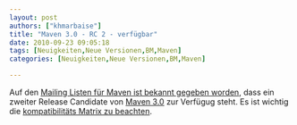 ```yaml
---
layout: post
authors: ["khmarbaise"]
title: "Maven 3.0 - RC 2 - verfügbar"
date: 2010-09-23 09:05:18
tags: [Neuigkeiten,Neue Versionen,BM,Maven]
categories: [Neuigkeiten,Neue Versionen,BM,Maven]

---
```

Auf den <a href="https://maven.40175.n5.nabble.com/PLEASE-TEST-Apache-Maven-3-0-RC2-td2850145.html#a2850145">Mailing Listen für Maven ist bekannt gegeben worden</a>, dass ein zweiter Release Candidate von <a href="https://repository.apache.org/content/repositories/maven-006/org/apache/maven/apache-maven/3.0-RC2/">Maven 3.0</a> zur Verfügug steht. Es ist wichtig die <a href="https://cwiki.apache.org/confluence/display/MAVEN/Maven+3.x+Compatibility+Notes">kompatibilitäts Matrix zu beachten</a>.
